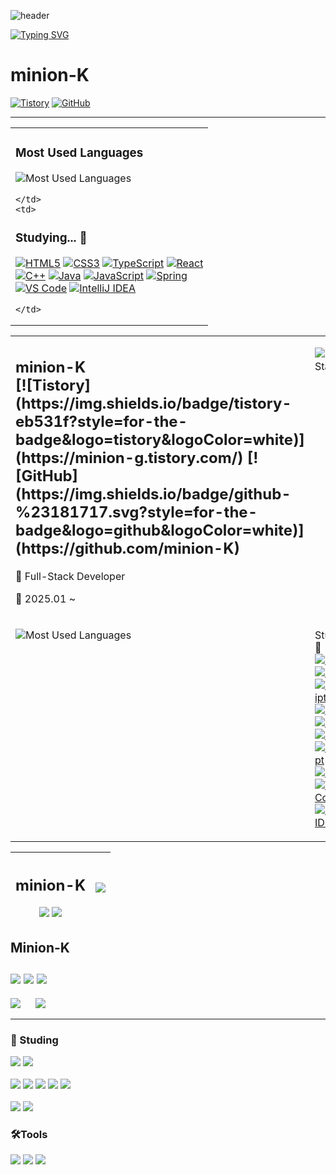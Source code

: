 ![header](https://capsule-render.vercel.app/api?type=speech&color=gradient&customColorList=15&height=200&section=header&text=Minion's%20Github&fontSize=50&animation=twinkling&fontAlign=71&fontAlignY=40)

[![Typing SVG](https://readme-typing-svg.demolab.com?font=Fira+Code&weight=500&pause=1000&color=F7789B&vCenter=true&width=435&lines=Welcome+Minion's+Github!%E2%AD%90)](https://git.io/typing-svg)

# minion-K

[![Tistory](https://img.shields.io/badge/tistory-eb531f?style=for-the-badge&logo=tistory&logoColor=white)](https://minion-g.tistory.com/)
[![GitHub](https://img.shields.io/badge/github-%23181717.svg?style=for-the-badge&logo=github&logoColor=white)](https://github.com/minion-K)

---

<div align="left">

<table>
  <tr>
    <td>

### Most Used Languages

![Most Used Languages](https://github-readme-stats.vercel.app/api/top-langs/?username=minion-K&layout=compact&hide_border=true&theme=default)

    </td>
    <td>

### Studying... 📝

[![HTML5](https://img.shields.io/badge/HTML5-E34F26?style=for-the-badge&logo=html5&logoColor=white)]()
[![CSS3](https://img.shields.io/badge/CSS3-1572B6?style=for-the-badge&logo=css3&logoColor=white)]()
[![TypeScript](https://img.shields.io/badge/TS_TypeScript-3178C6?style=for-the-badge&logo=typescript&logoColor=white)]()
[![React](https://img.shields.io/badge/React-61DAFB?style=for-the-badge&logo=react&logoColor=black)]()<br>
[![C++](https://img.shields.io/badge/C++-00599C?style=for-the-badge&logo=c%2B%2B&logoColor=white)]()
[![Java](https://img.shields.io/badge/Java-007396?style=for-the-badge&logo=java&logoColor=white)]()
[![JavaScript](https://img.shields.io/badge/JavaScript-F7DF1E?style=for-the-badge&logo=javascript&logoColor=black)]()
[![Spring](https://img.shields.io/badge/Spring-6DB33F?style=for-the-badge&logo=spring&logoColor=white)]()<br>
[![VS Code](https://img.shields.io/badge/VisualStudioCode-007ACC?style=for-the-badge&logo=visualstudiocode&logoColor=white)]()
[![IntelliJ IDEA](https://img.shields.io/badge/IntelliJ-000000?style=for-the-badge&logo=intellijidea&logoColor=white)]()

    </td>
  </tr>
</table>

</div>

<table>
<tr>
  <td valign="top" width="45%">
  <h2> minion-K
  <br>
  <!-- 좌측 영역: 뱃지 + 간단한 텍스트 -->
  [![Tistory](https://img.shields.io/badge/tistory-eb531f?style=for-the-badge&logo=tistory&logoColor=white)](https://minion-g.tistory.com/)
  [![GitHub](https://img.shields.io/badge/github-%23181717.svg?style=for-the-badge&logo=github&logoColor=white)](https://github.com/minion-K)

  </h2>
  <p>🌱 Full-Stack Developer</p>
  <p>📅 2025.01 ~</p>
  
  </td>
  
  <td valign="top" width="55%">
  
  <!-- 우측 영역: GitHub Stats -->
  ![GitHub Stats](https://github-readme-stats.vercel.app/api?username=minion-K&show_icons=true&theme=default&hide_border=true)

  </td>
</tr>
<tr>
  <td valign="top" width="45%">
  
  <!-- 좌측 하단: Most Used Languages -->
  ![Most Used Languages](https://github-readme-stats.vercel.app/api/top-langs/?username=minion-K&hide_border=true&layout=compact&theme=default)
  
  </td>
  <td valign="top" width="55%">

  <!-- 우측 하단: 뱃지들 -->
  Studying... 📝<br>
  [![HTML5](https://img.shields.io/badge/HTML5-E34F26?style=for-the-badge&logo=html5&logoColor=white)]()
  [![CSS3](https://img.shields.io/badge/CSS3-1572B6?style=for-the-badge&logo=css3&logoColor=white)]()
  [![TypeScript](https://img.shields.io/badge/TS_TypeScript-3178C6?style=for-the-badge&logo=typescript&logoColor=white)]()
  [![React](https://img.shields.io/badge/React-61DAFB?style=for-the-badge&logo=react&logoColor=black)]()<br>
  [![C++](https://img.shields.io/badge/C++-00599C?style=for-the-badge&logo=c%2B%2B&logoColor=white)]()
  [![Java](https://img.shields.io/badge/Java-007396?style=for-the-badge&logo=java&logoColor=white)]()
  [![JavaScript](https://img.shields.io/badge/JavaScript-F7DF1E?style=for-the-badge&logo=javascript&logoColor=black)]()
  [![Spring](https://img.shields.io/badge/Spring-6DB33F?style=for-the-badge&logo=spring&logoColor=white)]()<br>
  [![VS Code](https://img.shields.io/badge/VisualStudioCode-007ACC?style=for-the-badge&logo=visualstudiocode&logoColor=white)]()
  [![IntelliJ IDEA](https://img.shields.io/badge/IntelliJ-000000?style=for-the-badge&logo=intellijidea&logoColor=white)]()
  
  </td>
</tr>
</table>


|  <h2>minion-K</h2><a href="https://minion-g.tistory.com/"><img src="https://img.shields.io/badge/tistory-eb531f?style=for-the-badge&logo=tistory&logoColor=white"/></a> <a href="https://github.com/minion-K"><img src="https://img.shields.io/badge/github-%23181717.svg?&style=for-the-badge&logo=github&logoColor=white" /></a>|<img src="https://github-readme-stats.vercel.app/api/top-langs/?username=minion-K"/>  |
|-------------|---------------------------------------------------------------------------------------------------------------------------------------------------------------------------------------------------------------------------------------------------------|

<p>
  <h2>Minion-K <br><br> <a href="https://minion-g.tistory.com/"><img src="https://img.shields.io/badge/tistory-eb531f?style=for-the-badge&logo=tistory&logoColor=white"/></a> <a href="https://github.com/minion-K"><img src="https://img.shields.io/badge/github-%23181717.svg?&style=for-the-badge&logo=github&logoColor=white" /></a> <img src="https://github-readme-stats.vercel.app/api/top-langs/?username=minion-K"/> </h2> 
</p>
<p>
  <img src="https://github-readme-stats.vercel.app/api/top-langs/?username=minion-K"/>
  &nbsp;&nbsp;&nbsp;&nbsp;
  <img src="https://github-readme-stats.vercel.app/api?username=minion-K&show_icons=true&theme=radical"/>
</p>

<hr>

### 📖 Studing</h2> 
<img src="https://img.shields.io/badge/java-%23007396.svg?&style=for-the-badge&logo=java&logoColor=white" /> <img src="https://img.shields.io/badge/spring-%236DB33F.svg?&style=for-the-badge&logo=spring&logoColor=white" />
<br>
<br>
<img src="https://img.shields.io/badge/html5-%23E34F26.svg?&style=for-the-badge&logo=html5&logoColor=white" />
<img src="https://img.shields.io/badge/css3-%231572B6.svg?&style=for-the-badge&logo=css3&logoColor=white" />
<img src="https://img.shields.io/badge/javascript-%23F7DF1E.svg?&style=for-the-badge&logo=javascript&logoColor=black" />
<img src="https://img.shields.io/badge/typescript-%233178C6.svg?&style=for-the-badge&logo=typescript&logoColor=white" />
<img src="https://img.shields.io/badge/react-%2361DAFB.svg?&style=for-the-badge&logo=react&logoColor=black" />
<br>
<br>
<img src="https://img.shields.io/badge/mysql-%234479A1.svg?&style=for-the-badge&logo=mysql&logoColor=white" />
<img src="https://img.shields.io/badge/oracle-%23F80000.svg?&style=for-the-badge&logo=oracle&logoColor=white" />
  



### 🛠️Tools
<img src="https://img.shields.io/badge/visual%20studio%20code-%23007ACC.svg?&style=for-the-badge&logo=visual%20studio%20code&logoColor=white" /> <img src="https://img.shields.io/badge/intellij%20idea-%23000000.svg?&style=for-the-badge&logo=intellij%20idea&logoColor=white" />
<img src="https://img.shields.io/badge/github-%23181717.svg?&style=for-the-badge&logo=github&logoColor=white" />

<!--
**minion-K/minion-K** is a ✨ _special_ ✨ repository because its `README.md` (this file) appears on your GitHub profile.

Here are some ideas to get you started:

- 🔭 I’m currently working on ...
- 🌱 I’m currently learning ...
- 👯 I’m looking to collaborate on ...
- 🤔 I’m looking for help with ...
- 💬 Ask me about ...
- 📫 How to reach me: ...
- 😄 Pronouns: ...
- ⚡ Fun fact: ...
-->
